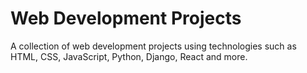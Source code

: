 # Web Development Projects
 A collection of web development projects using technologies such as HTML, CSS, JavaScript, Python, Django, React and more.

